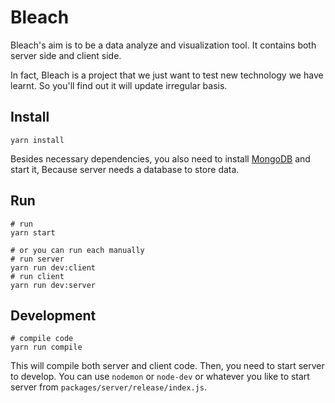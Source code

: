 # Bleach

Bleach's aim is to be a data analyze and visualization tool. It contains both server side and client side.

In fact, Bleach is a project that we just want to test new technology we have learnt. So you'll find out it will update irregular basis.

## Install

```shell
yarn install
```

Besides necessary dependencies, you also need to install [MongoDB](https://www.mongodb.com/) and start it, Because server needs a database to store data.

## Run

```shell
# run
yarn start

# or you can run each manually
# run server
yarn run dev:client
# run client
yarn run dev:server
```

## Development

```shell
# compile code
yarn run compile
```

This will compile both server and client code. Then, you need to start server to develop. You can use `nodemon` or `node-dev` or whatever you like to start server from `packages/server/release/index.js`.
